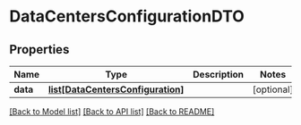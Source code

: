 # DataCentersConfigurationDTO

## Properties
Name | Type | Description | Notes
------------ | ------------- | ------------- | -------------
**data** | [**list[DataCentersConfiguration]**](DataCentersConfiguration.md) |  | [optional] 

[[Back to Model list]](../README.md#documentation-for-models) [[Back to API list]](../README.md#documentation-for-api-endpoints) [[Back to README]](../README.md)

